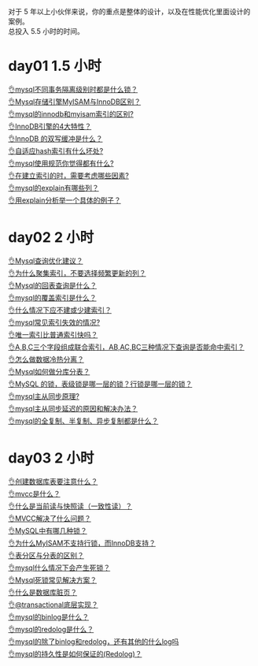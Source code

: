 对于 5 年以上小伙伴来说，你的重点是整体的设计，以及在性能优化里面设计的案例。<br />总投入 5.5 小时的时间。

# day01 1.5 小时
[👌mysql不同事务隔离级别时都是什么锁？](https://www.yuque.com/jingdianjichi/xyxdsi/iz60aibgxn4lgowl?view=doc_embed)<br />[👌Mysql存储引擎MyISAM与InnoDB区别？](https://www.yuque.com/jingdianjichi/xyxdsi/gp50q3kfx1pxipww?view=doc_embed)<br />[👌mysql的innodb和myisam索引的区别?](https://www.yuque.com/jingdianjichi/xyxdsi/buygigkcozhtx70q?view=doc_embed)<br />[👌InnoDB引擎的4大特性？](https://www.yuque.com/jingdianjichi/xyxdsi/iaq3ylnpgemyk04d?view=doc_embed)<br />[👌InnoDB 的双写缓冲是什么？](https://www.yuque.com/jingdianjichi/xyxdsi/yfqmmtyp2efch5sk?view=doc_embed)<br />[👌自适应hash索引有什么坏处?](https://www.yuque.com/jingdianjichi/xyxdsi/ztge0bowkd7gnhag?view=doc_embed)<br />[👌mysql使用规范你觉得都有什么?](https://www.yuque.com/jingdianjichi/xyxdsi/dr5unkwu3s5tkb8l?view=doc_embed)<br />[👌在建立索引的时，需要考虑哪些因素?](https://www.yuque.com/jingdianjichi/xyxdsi/twic80nw96lg85pb?view=doc_embed)<br />[👌mysql的explain有哪些列？](https://www.yuque.com/jingdianjichi/xyxdsi/gc5v2s1367r9gis3?view=doc_embed)<br />[👌用explain分析举一个具体的例子？](https://www.yuque.com/jingdianjichi/xyxdsi/hxikhiwgihoie772?view=doc_embed)
# day02 2 小时
[👌Mysql查询优化建议？](https://www.yuque.com/jingdianjichi/xyxdsi/pdfiltfh2h5mpf1v?view=doc_embed)<br />[👌为什么聚集索引，不要选择频繁更新的列？](https://www.yuque.com/jingdianjichi/xyxdsi/ks1sn8xamnghqnyn?view=doc_embed)<br />[👌Mysql的回表查询是什么？](https://www.yuque.com/jingdianjichi/xyxdsi/hgqcdsdfmsv3c8i4?view=doc_embed)<br />[👌mysql的覆盖索引是什么？](https://www.yuque.com/jingdianjichi/xyxdsi/rtg917a2vueyth4g?view=doc_embed)<br />[👌什么情况下应不建或少建索引？](https://www.yuque.com/jingdianjichi/xyxdsi/fy4g5zy5mp55tbb3?view=doc_embed)<br />[👌mysql常见索引失效的情况?](https://www.yuque.com/jingdianjichi/xyxdsi/bya3wab3fqtggtbo?view=doc_embed)<br />[👌唯一索引比普通索引快吗？](https://www.yuque.com/jingdianjichi/xyxdsi/lythniv17v2vt28t?view=doc_embed)<br />[👌A,B,C三个字段组成联合索引，AB,AC,BC三种情况下查询是否能命中索引？](https://www.yuque.com/jingdianjichi/xyxdsi/xbyg0idxybt2klr6?view=doc_embed)<br />[👌怎么做数据冷热分离？](https://www.yuque.com/jingdianjichi/xyxdsi/ko5aofbmlem9z6zi?view=doc_embed)<br />[👌Mysql如何做分库分表？](https://www.yuque.com/jingdianjichi/xyxdsi/uboqasb02hlcx7mo?view=doc_embed)<br />[👌MySQL 的锁，表级锁是哪一层的锁？行锁是哪一层的锁？](https://www.yuque.com/jingdianjichi/xyxdsi/gawg40fmx4g3pygv?view=doc_embed)<br />[👌mysql主从同步原理?](https://www.yuque.com/jingdianjichi/xyxdsi/ofhxvcw15nd40i33?view=doc_embed)<br />[👌mysql主从同步延迟的原因和解决办法？](https://www.yuque.com/jingdianjichi/xyxdsi/xrvg7iwo7ep2kc68?view=doc_embed)<br />[👌mysql的全复制、半复制、异步复制都是什么？](https://www.yuque.com/jingdianjichi/xyxdsi/rrdlw6d3fu94dhae?view=doc_embed)
# day03 2 小时
[👌创建数据库表要注意什么？](https://www.yuque.com/jingdianjichi/xyxdsi/zflc8b9b7u005k43?view=doc_embed)<br />[👌mvcc是什么？](https://www.yuque.com/jingdianjichi/xyxdsi/szpnpa86vbwwr5v1?view=doc_embed)<br />[👌什么是当前读与快照读（一致性读）？](https://www.yuque.com/jingdianjichi/xyxdsi/vwztu5kgmg5wy9op?view=doc_embed)<br />[👌MVCC解决了什么问题？](https://www.yuque.com/jingdianjichi/xyxdsi/dy884933sfd4aswi?view=doc_embed)<br />[👌MySQL中有哪几种锁？](https://www.yuque.com/jingdianjichi/xyxdsi/vh3hsw10sc1n6glw?view=doc_embed)<br />[👌为什么MyISAM不支持行锁，而InnoDB支持？](https://www.yuque.com/jingdianjichi/xyxdsi/rs38i85gqwar7rx1?view=doc_embed)<br />[👌表分区与分表的区别？](https://www.yuque.com/jingdianjichi/xyxdsi/mtdxl9gwxq94oqg4?view=doc_embed)<br />[👌mysql什么情况下会产生死锁？](https://www.yuque.com/jingdianjichi/xyxdsi/ggh4gs30guupesdq?view=doc_embed)<br />[👌Mysql死锁常见解决方案？](https://www.yuque.com/jingdianjichi/xyxdsi/aa3ru8htlcfdmqu8?view=doc_embed)<br />[👌什么是数据库脏页？](https://www.yuque.com/jingdianjichi/xyxdsi/tnwtirpv42b6es8d?view=doc_embed)<br />[👌@transactional底层实现？](https://www.yuque.com/jingdianjichi/xyxdsi/usaz64xl3ecbziyo?view=doc_embed)<br />[👌mysql的binlog是什么？](https://www.yuque.com/jingdianjichi/xyxdsi/oyo55gmhgchwyg0i?view=doc_embed)<br />[👌mysql的redolog是什么？](https://www.yuque.com/jingdianjichi/xyxdsi/km5rac1251nm0m3f?view=doc_embed)<br />[👌mysql的除了binlog和redolog，还有其他的什么log吗](https://www.yuque.com/jingdianjichi/xyxdsi/ibwnvh3ft1p9bt7d?view=doc_embed)<br />[👌mysql的持久性是如何保证的(Redolog)？](https://www.yuque.com/jingdianjichi/xyxdsi/nkcd2tgdudgsq876?view=doc_embed)

